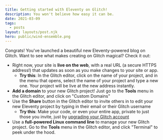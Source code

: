 ```yaml
---
title: Getting started with Eleventy on Glitch!
description: You won't believe how easy it can be.
date: 2021-03-09
tags:
  - posts
layout: layouts/post.njk
hero: public/wind-ensemble.png
---
```


Congrats! You've launched a beautiful new Eleventy-powered blog on Glitch. Want to see what makes creating on Glitch magical? Check it out:

* Right now, your site is **live on the web**, with a real URL (a secure HTTPS address!) that updates as soon as you make changes to your site or app.
  + **Try this**: In the Glitch editor, click on the name of your project, and in the menu that opens, select the name of your project and type a new one. Your project will be live at the new address instantly.
* **Add a domain** to your new Glitch project! Just go to the **Tools** menu in the Glitch editor, and click on "Custom Domains"
* Use the **Share** button in the Glitch editor to invite others in to edit your new Eleventy project by typing in their email or their Glitch username
  + **Try this**: Make your code, or even your entire app, private to just those you invite, just by [upgrading your Glitch account](https://glitch.com/pricing)
* Use a **full-powered Linux command line** to manage your new Glitch project. Go to the **Tools** menu in the Glitch editor, and click "Terminal" to peek under the hood.

